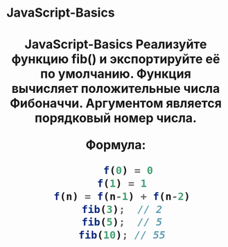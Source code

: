 # JavaScript-Basics
<h1 align="center">JavaScript-Basics</a> 
Реализуйте функцию fib() и экспортируйте её по умолчанию. Функция вычисляет положительные числа Фибоначчи. Аргументом является порядковый номер числа.

Формула:
```js
    f(0) = 0
  f(1) = 1
  f(n) = f(n-1) + f(n-2)
  fib(3);  // 2
  fib(5);  // 5
  fib(10); // 55
```

